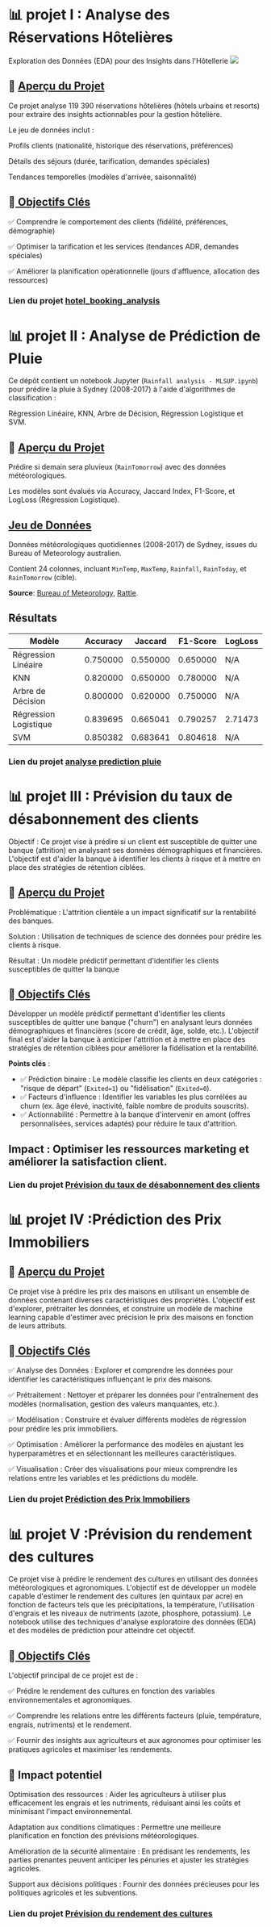 # 📊 projet I : Analyse des Réservations Hôtelières
Exploration des Données (EDA) pour des Insights dans l'Hôtellerie
![](https://i.pinimg.com/1200x/54/d1/30/54d130d579a5e67452bce768824271de.jpg)
## 📌 <ins>Aperçu du Projet</ins>

Ce projet analyse 119 390 réservations hôtelières (hôtels urbains et resorts)
pour extraire des insights actionnables pour la gestion hôtelière.

Le jeu de données inclut :

Profils clients (nationalité, historique des réservations, préférences)

Détails des séjours (durée, tarification, demandes spéciales)

Tendances temporelles (modèles d'arrivée, saisonnalité)

## 🎯<ins> Objectifs Clés </ins>

✅ Comprendre le comportement des clients (fidélité, préférences, démographie)

✅ Optimiser la tarification et les services (tendances ADR, demandes spéciales)

✅ Améliorer la planification opérationnelle (jours d'affluence, allocation des ressources)

### Lien du projet [hotel_booking_analysis](https://github.com/AnjaraTafita/PortfolioData/tree/main/hotel_booking_analysis) 


# 📊 projet II : Analyse de Prédiction de Pluie
Ce dépôt contient un notebook Jupyter (`Rainfall analysis - MLSUP.ipynb`) pour prédire la pluie à Sydney (2008-2017) à l'aide d'algorithmes de classification :

Régression Linéaire, KNN, Arbre de Décision, Régression Logistique et SVM.

## 📌 <ins>Aperçu du Projet</ins>
Prédire si demain sera pluvieux (`RainTomorrow`) avec des données météorologiques.

Les modèles sont évalués via Accuracy, Jaccard Index, F1-Score, et LogLoss (Régression Logistique).

## <ins>Jeu de Données</ins>
Données météorologiques quotidiennes (2008-2017) de Sydney, issues du Bureau of Meteorology australien. 

Contient 24 colonnes, incluant `MinTemp`, `MaxTemp`, `Rainfall`, `RainToday`, et `RainTomorrow` (cible).

**Source**: [Bureau of Meteorology](http://www.bom.gov.au/climate/dwo/), [Rattle](https://bitbucket.org/kayontoga/rattle/src/master/data/weatherAUS.RData).

## Résultats
| Modèle              | Accuracy  | Jaccard | F1-Score | LogLoss |
|---------------------|-----------|---------|----------|---------|
| Régression Linéaire | 0.750000  | 0.550000| 0.650000 | N/A     |
| KNN                 | 0.820000  | 0.650000| 0.780000 | N/A     |
| Arbre de Décision   | 0.800000  | 0.620000| 0.750000 | N/A     |
| Régression Logistique| 0.839695  | 0.665041| 0.790257 | 2.71473 |
| SVM                 | 0.850382  | 0.683641| 0.804618 | N/A     |


### Lien du projet [analyse prediction pluie](https://github.com/AnjaraTafita/PortfolioData/tree/main/analyse%20prediction%20pluie) 


# 📊 projet III : Prévision du taux de désabonnement des clients
Objectif :
Ce projet vise à prédire si un client est susceptible de quitter une banque (attrition) en analysant ses données démographiques et financières. L'objectif est d'aider la banque à identifier les clients à risque et à mettre en place des stratégies de rétention ciblées.

## 📌 <ins> Aperçu du Projet </ins>
Problématique : L'attrition clientèle a un impact significatif sur la rentabilité des banques.

Solution : Utilisation de techniques de science des données pour prédire les clients à risque.

Résultat : Un modèle prédictif permettant d'identifier les clients susceptibles de quitter la banque

## 🎯<ins> Objectifs Clés </ins> 
Développer un modèle prédictif permettant d'identifier les clients susceptibles de quitter une banque ("churn") en analysant leurs données démographiques et financières (score de crédit, âge, solde, etc.). L'objectif final est d'aider la banque à anticiper l'attrition et à mettre en place des stratégies de rétention ciblées pour améliorer la fidélisation et la rentabilité.  

**Points clés** :  
- ✅ Prédiction binaire : Le modèle classifie les clients en deux catégories : "risque de départ" (`Exited=1`) ou "fidélisation" (`Exited=0`).  
- ✅ Facteurs d'influence : Identifier les variables les plus corrélées au churn (ex. âge élevé, inactivité, faible nombre de produits souscrits).  
- ✅ Actionnabilité : Permettre à la banque d'intervenir en amont (offres personnalisées, services adaptés) pour réduire le taux d'attrition.  

 ## **Impact** : Optimiser les ressources marketing et améliorer la satisfaction client.
 
### Lien du projet [Prévision du taux de désabonnement des clients](https://github.com/AnjaraTafita/PortfolioData/tree/main/Pr%C3%A9vision%20du%20taux%20de%20d%C3%A9sabonnement%20des%20clients) 


# 📊 projet IV :Prédiction des Prix Immobiliers

## 📌 <ins> Aperçu du Projet </ins>
Ce projet vise à prédire les prix des maisons en utilisant un ensemble de données contenant diverses caractéristiques des propriétés. 
L'objectif est d'explorer, prétraiter les données, et construire un modèle de machine learning capable d'estimer avec précision le 
prix des maisons en fonction de leurs attributs.

## 🎯<ins> Objectifs Clés </ins> 

✅ Analyse des Données : Explorer et comprendre les données pour identifier les caractéristiques influençant le prix des maisons.

✅ Prétraitement : Nettoyer et préparer les données pour l'entraînement des modèles (normalisation, gestion des valeurs manquantes, etc.).

✅ Modélisation : Construire et évaluer différents modèles de régression pour prédire les prix immobiliers.

✅ Optimisation : Améliorer la performance des modèles en ajustant les hyperparamètres et en sélectionnant les meilleures caractéristiques.

✅ Visualisation : Créer des visualisations pour mieux comprendre les relations entre les variables et les prédictions du modèle.

### Lien du projet [Prédiction des Prix Immobiliers](https://github.com/AnjaraTafita/PortfolioData/tree/main/prevision%20du%20prix%20des%20maisons) 


# 📊 projet V :Prévision du rendement des cultures
Ce projet vise à prédire le rendement des cultures en utilisant des données météorologiques et agronomiques.
L'objectif est de développer un modèle capable d'estimer le rendement des cultures (en quintaux par acre) en fonction de facteurs tels que les précipitations, la température, l'utilisation d'engrais et les niveaux de nutriments (azote, phosphore, potassium). Le notebook utilise des techniques d'analyse exploratoire des données (EDA) et des modèles de prédiction pour atteindre cet objectif.

## 🎯<ins> Objectifs Clés </ins> 
L'objectif principal de ce projet est de :

✅ Prédire le rendement des cultures en fonction des variables environnementales et agronomiques.

✅ Comprendre les relations entre les différents facteurs (pluie, température, engrais, nutriments) et le rendement.

✅ Fournir des insights aux agriculteurs et aux agronomes pour optimiser les pratiques agricoles et maximiser les rendements.

## 🚀 Impact potentiel ## 
Optimisation des ressources : Aider les agriculteurs à utiliser plus efficacement les engrais et les nutriments, réduisant ainsi les coûts et minimisant l'impact environnemental.

Adaptation aux conditions climatiques : Permettre une meilleure planification en fonction des prévisions météorologiques.

Amélioration de la sécurité alimentaire : En prédisant les rendements, les parties prenantes peuvent anticiper les pénuries et ajuster les stratégies agricoles.

Support aux décisions politiques : Fournir des données précieuses pour les politiques agricoles et les subventions.

### Lien du projet [Prévision du rendement des cultures](https://github.com/AnjaraTafita/PortfolioData/tree/main/Pr%C3%A9vision%20du%20rendement%20des%20cultures) 
